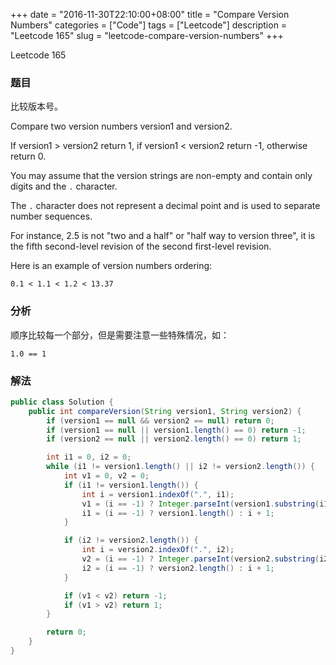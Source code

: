 +++
date = "2016-11-30T22:10:00+08:00"
title = "Compare Version Numbers"
categories = ["Code"]
tags = ["Leetcode"]
description = "Leetcode 165"
slug = "leetcode-compare-version-numbers"
+++


Leetcode 165

### 题目

比较版本号。

Compare two version numbers version1 and version2.

If version1 > version2 return 1, if version1 < version2 return -1, otherwise return 0.

You may assume that the version strings are non-empty and contain only digits and the `.` character.

The `.` character does not represent a decimal point and is used to separate number sequences.

For instance, 2.5 is not "two and a half" or "half way to version three", it is the fifth second-level revision of the second first-level revision.

Here is an example of version numbers ordering:

```
0.1 < 1.1 < 1.2 < 13.37
```

### 分析

顺序比较每一个部分，但是需要注意一些特殊情况，如：

```
1.0 == 1
```

### 解法

```java
public class Solution {
    public int compareVersion(String version1, String version2) {
        if (version1 == null && version2 == null) return 0;
        if (version1 == null || version1.length() == 0) return -1;
        if (version2 == null || version2.length() == 0) return 1;

        int i1 = 0, i2 = 0;
        while (i1 != version1.length() || i2 != version2.length()) {
            int v1 = 0, v2 = 0;
            if (i1 != version1.length()) {
                int i = version1.indexOf(".", i1);
                v1 = (i == -1) ? Integer.parseInt(version1.substring(i1)) : Integer.parseInt(version1.substring(i1, i));
                i1 = (i == -1) ? version1.length() : i + 1;
            }

            if (i2 != version2.length()) {
                int i = version2.indexOf(".", i2);
                v2 = (i == -1) ? Integer.parseInt(version2.substring(i2)) : Integer.parseInt(version2.substring(i2, i));
                i2 = (i == -1) ? version2.length() : i + 1;
            }

            if (v1 < v2) return -1;
            if (v1 > v2) return 1;
        }

        return 0;
    }
}
```